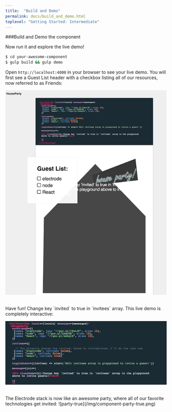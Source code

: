 ```yaml
---
title:  "Build and Demo"
permalink: docs/build_and_demo.html
toplevel: "Getting Started: Intermediate"
---
```


###Build and Demo the component

Now run it and explore the live demo!

```bash
$ cd your-awesome-component
$ gulp build && gulp demo
```

Open `http://localhost:4000` in your browser to see your live demo. You will first see a Guest List header with a checkbox listing all of our resources, now referred to as Friends:

![party-false](/img/component-party-false.png)

<br>
Have fun! Change key `invited` to true in `invitees` array. This live demo is completely interactive:

![component](/img/component-demo.png)

<br>
The Electrode stack is now like an awesome party, where all of our favorite technologies get invited:
![party-true](/img/component-party-true.png)
